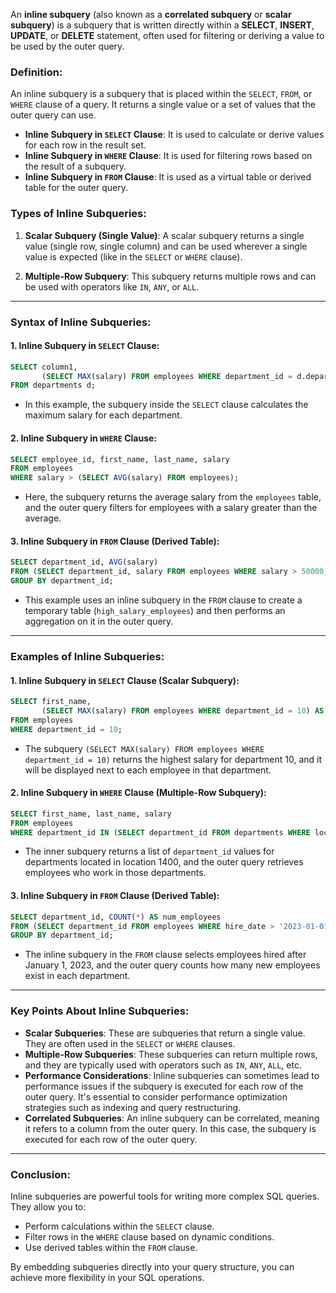 An **inline subquery** (also known as a **correlated subquery** or **scalar subquery**) is a subquery that is written directly within a **SELECT**, **INSERT**, **UPDATE**, or **DELETE** statement, often used for filtering or deriving a value to be used by the outer query.

### **Definition:**
An inline subquery is a subquery that is placed within the `SELECT`, `FROM`, or `WHERE` clause of a query. It returns a single value or a set of values that the outer query can use.

- **Inline Subquery in `SELECT` Clause**: It is used to calculate or derive values for each row in the result set.
- **Inline Subquery in `WHERE` Clause**: It is used for filtering rows based on the result of a subquery.
- **Inline Subquery in `FROM` Clause**: It is used as a virtual table or derived table for the outer query.

### **Types of Inline Subqueries:**

1. **Scalar Subquery (Single Value)**: 
   A scalar subquery returns a single value (single row, single column) and can be used wherever a single value is expected (like in the `SELECT` or `WHERE` clause).

2. **Multiple-Row Subquery**:
   This subquery returns multiple rows and can be used with operators like `IN`, `ANY`, or `ALL`.

---

### **Syntax of Inline Subqueries:**

#### **1. Inline Subquery in `SELECT` Clause:**

```sql
SELECT column1, 
       (SELECT MAX(salary) FROM employees WHERE department_id = d.department_id) AS max_salary
FROM departments d;
```

- In this example, the subquery inside the `SELECT` clause calculates the maximum salary for each department.

#### **2. Inline Subquery in `WHERE` Clause:**

```sql
SELECT employee_id, first_name, last_name, salary
FROM employees
WHERE salary > (SELECT AVG(salary) FROM employees);
```

- Here, the subquery returns the average salary from the `employees` table, and the outer query filters for employees with a salary greater than the average.

#### **3. Inline Subquery in `FROM` Clause (Derived Table)**:

```sql
SELECT department_id, AVG(salary)
FROM (SELECT department_id, salary FROM employees WHERE salary > 50000) AS high_salary_employees
GROUP BY department_id;
```

- This example uses an inline subquery in the `FROM` clause to create a temporary table (`high_salary_employees`) and then performs an aggregation on it in the outer query.

---

### **Examples of Inline Subqueries:**

#### **1. Inline Subquery in `SELECT` Clause (Scalar Subquery):**

```sql
SELECT first_name, 
       (SELECT MAX(salary) FROM employees WHERE department_id = 10) AS max_salary
FROM employees
WHERE department_id = 10;
```

- The subquery `(SELECT MAX(salary) FROM employees WHERE department_id = 10)` returns the highest salary for department 10, and it will be displayed next to each employee in that department.

#### **2. Inline Subquery in `WHERE` Clause (Multiple-Row Subquery):**

```sql
SELECT first_name, last_name, salary
FROM employees
WHERE department_id IN (SELECT department_id FROM departments WHERE location_id = 1400);
```

- The inner subquery returns a list of `department_id` values for departments located in location 1400, and the outer query retrieves employees who work in those departments.

#### **3. Inline Subquery in `FROM` Clause (Derived Table):**

```sql
SELECT department_id, COUNT(*) AS num_employees
FROM (SELECT department_id FROM employees WHERE hire_date > '2023-01-01') AS new_employees
GROUP BY department_id;
```

- The inline subquery in the `FROM` clause selects employees hired after January 1, 2023, and the outer query counts how many new employees exist in each department.

---

### **Key Points About Inline Subqueries:**

- **Scalar Subqueries**: These are subqueries that return a single value. They are often used in the `SELECT` or `WHERE` clauses.
- **Multiple-Row Subqueries**: These subqueries can return multiple rows, and they are typically used with operators such as `IN`, `ANY`, `ALL`, etc.
- **Performance Considerations**: Inline subqueries can sometimes lead to performance issues if the subquery is executed for each row of the outer query. It's essential to consider performance optimization strategies such as indexing and query restructuring.
- **Correlated Subqueries**: An inline subquery can be correlated, meaning it refers to a column from the outer query. In this case, the subquery is executed for each row of the outer query.

---

### **Conclusion:**
Inline subqueries are powerful tools for writing more complex SQL queries. They allow you to:
- Perform calculations within the `SELECT` clause.
- Filter rows in the `WHERE` clause based on dynamic conditions.
- Use derived tables within the `FROM` clause.

By embedding subqueries directly into your query structure, you can achieve more flexibility in your SQL operations.
